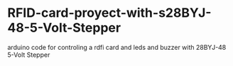 # RFID-card-proyect-with-s28BYJ-48-5-Volt-Stepper
arduino code for controling a rdfi card and leds and buzzer with 28BYJ-48 5-Volt Stepper
